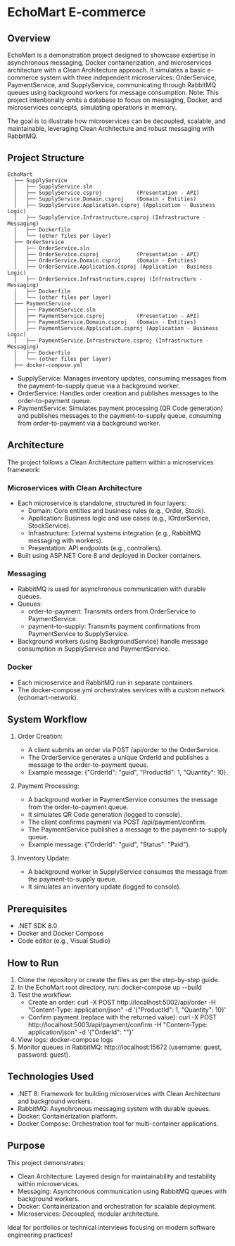 # EchoMart E-commerce

## Overview
EchoMart is a demonstration project designed to showcase expertise in asynchronous messaging, Docker containerization, and microservices architecture with a Clean Architecture approach. It simulates a basic e-commerce system with three independent microservices: OrderService, PaymentService, and SupplyService, communicating through RabbitMQ queues using background workers for message consumption. Note: This project intentionally omits a database to focus on messaging, Docker, and microservices concepts, simulating operations in memory.

The goal is to illustrate how microservices can be decoupled, scalable, and maintainable, leveraging Clean Architecture and robust messaging with RabbitMQ.

## Project Structure
```
EchoMart
  ├── SupplyService
  │   ├── SupplyService.sln
  │   ├── SupplyService.csproj           (Presentation - API)
  │   ├── SupplyService.Domain.csproj    (Domain - Entities)
  │   ├── SupplyService.Application.csproj (Application - Business Logic)
  │   ├── SupplyService.Infrastructure.csproj (Infrastructure - Messaging)
  │   ├── Dockerfile
  │   └── (other files per layer)
  ├── OrderService
  │   ├── OrderService.sln
  │   ├── OrderService.csproj            (Presentation - API)
  │   ├── OrderService.Domain.csproj     (Domain - Entities)
  │   ├── OrderService.Application.csproj (Application - Business Logic)
  │   ├── OrderService.Infrastructure.csproj (Infrastructure - Messaging)
  │   ├── Dockerfile
  │   └── (other files per layer)
  ├── PaymentService
  │   ├── PaymentService.sln
  │   ├── PaymentService.csproj          (Presentation - API)
  │   ├── PaymentService.Domain.csproj   (Domain - Entities)
  │   ├── PaymentService.Application.csproj (Application - Business Logic)
  │   ├── PaymentService.Infrastructure.csproj (Infrastructure - Messaging)
  │   ├── Dockerfile
  │   └── (other files per layer)
  ├── docker-compose.yml
```
- SupplyService: Manages inventory updates, consuming messages from the payment-to-supply queue via a background worker.
- OrderService: Handles order creation and publishes messages to the order-to-payment queue.
- PaymentService: Simulates payment processing (QR Code generation) and publishes messages to the payment-to-supply queue, consuming from order-to-payment via a background worker.

## Architecture
The project follows a Clean Architecture pattern within a microservices framework:

### Microservices with Clean Architecture
- Each microservice is standalone, structured in four layers:
  - Domain: Core entities and business rules (e.g., Order, Stock).
  - Application: Business logic and use cases (e.g., IOrderService, StockService).
  - Infrastructure: External systems integration (e.g., RabbitMQ messaging with workers).
  - Presentation: API endpoints (e.g., controllers).
- Built using ASP.NET Core 8 and deployed in Docker containers.

### Messaging
- RabbitMQ is used for asynchronous communication with durable queues.
- Queues:
  - order-to-payment: Transmits orders from OrderService to PaymentService.
  - payment-to-supply: Transmits payment confirmations from PaymentService to SupplyService.
- Background workers (using BackgroundService) handle message consumption in SupplyService and PaymentService.

### Docker
- Each microservice and RabbitMQ run in separate containers.
- The docker-compose.yml orchestrates services with a custom network (echomart-network).

## System Workflow
1. Order Creation:
   - A client submits an order via POST /api/order to the OrderService.
   - The OrderService generates a unique OrderId and publishes a message to the order-to-payment queue.
   - Example message: {"OrderId": "guid", "ProductId": 1, "Quantity": 10}.

2. Payment Processing:
   - A background worker in PaymentService consumes the message from the order-to-payment queue.
   - It simulates QR Code generation (logged to console).
   - The client confirms payment via POST /api/payment/confirm.
   - The PaymentService publishes a message to the payment-to-supply queue.
   - Example message: {"OrderId": "guid", "Status": "Paid"}.

3. Inventory Update:
   - A background worker in SupplyService consumes the message from the payment-to-supply queue.
   - It simulates an inventory update (logged to console).

## Prerequisites
- .NET SDK 8.0
- Docker and Docker Compose
- Code editor (e.g., Visual Studio)

## How to Run
1. Clone the repository or create the files as per the step-by-step guide.
2. In the EchoMart root directory, run:
   docker-compose up --build
3. Test the workflow:
   - Create an order:
     curl -X POST http://localhost:5002/api/order -H "Content-Type: application/json" -d '{"ProductId": 1, "Quantity": 10}'
   - Confirm payment (replace <OrderId> with the returned value):
     curl -X POST http://localhost:5003/api/payment/confirm -H "Content-Type: application/json" -d '{"OrderId": "<OrderId>"}'
4. View logs:
   docker-compose logs
5. Monitor queues in RabbitMQ: http://localhost:15672 (username: guest, password: guest).

## Technologies Used
- .NET 8: Framework for building microservices with Clean Architecture and background workers.
- RabbitMQ: Asynchronous messaging system with durable queues.
- Docker: Containerization platform.
- Docker Compose: Orchestration tool for multi-container applications.

## Purpose
This project demonstrates:
- Clean Architecture: Layered design for maintainability and testability within microservices.
- Messaging: Asynchronous communication using RabbitMQ queues with background workers.
- Docker: Containerization and orchestration for scalable deployment.
- Microservices: Decoupled, modular architecture.

Ideal for portfolios or technical interviews focusing on modern software engineering practices!
